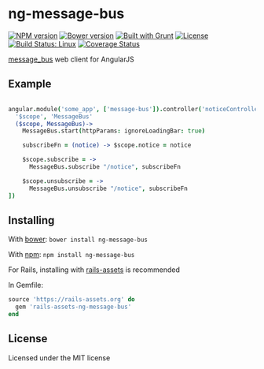 # ng-message-bus
[![NPM version](https://badge.fury.io/js/ng-message-bus.svg)](http://badge.fury.io/js/ng-message-bus)
[![Bower version](https://badge.fury.io/bo/ng-message-bus.svg)](http://badge.fury.io/bo/ng-message-bus)
[![Built with Grunt](https://cdn.gruntjs.com/builtwith.png)](http://gruntjs.com/)
[![License](http://img.shields.io/badge/license-MIT-brightgreen.svg)](http://opensource.org/licenses/MIT)
[![Build Status: Linux](https://travis-ci.org/aptx4869/ng_message_bus.svg?branch=master)](https://travis-ci.org/aptx4869/ng_message_bus)
[![Coverage Status](https://img.shields.io/coveralls/aptx4869/ng_message_bus.svg)](https://coveralls.io/r/aptx4869/ng_message_bus?branch=master)

[message_bus](https://github.com/SamSaffron/message_bus) web client for AngularJS

## Example

```coffeescript

angular.module('some_app', ['message-bus']).controller('noticeController', [
  '$scope', 'MessageBus'
  ($scope, MessageBus)->
    MessageBus.start(httpParams: ignoreLoadingBar: true)

    subscribeFn = (notice) -> $scope.notice = notice

    $scope.subscribe = ->
      MessageBus.subscribe "/notice", subscribeFn

    $scope.unsubscribe = ->
      MessageBus.unsubscribe "/notice", subscribeFn
])

```

## Installing
With [bower](http://bower.io/):
`bower install ng-message-bus`

With [npm](https://www.npmjs.org/):
`npm install ng-message-bus`

For Rails, installing with [rails-assets](https://rails-assets.org/) is recommended

In Gemfile:
```ruby
source 'https://rails-assets.org' do
  gem 'rails-assets-ng-message-bus'
end
```

## License
Licensed under the MIT license
